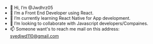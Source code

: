 - 👋 Hi, I’m @Jwdhrz05
- 👀 I’m a Front End Developer using React.
- 🌱 I’m currently learning React Native for App development.
- 💞️ I’m looking to collaborate with Javascript developers/Compaines. 
- 📫 Someone want's to reach me mail on this address: syedjwd110@gmail.com

<!---
Jwdhrz05/Jwdhrz05 is a ✨ special ✨ repository because its `README.md` (this file) appears on your GitHub profile.
You can click the Preview link to take a look at your changes.
--->
